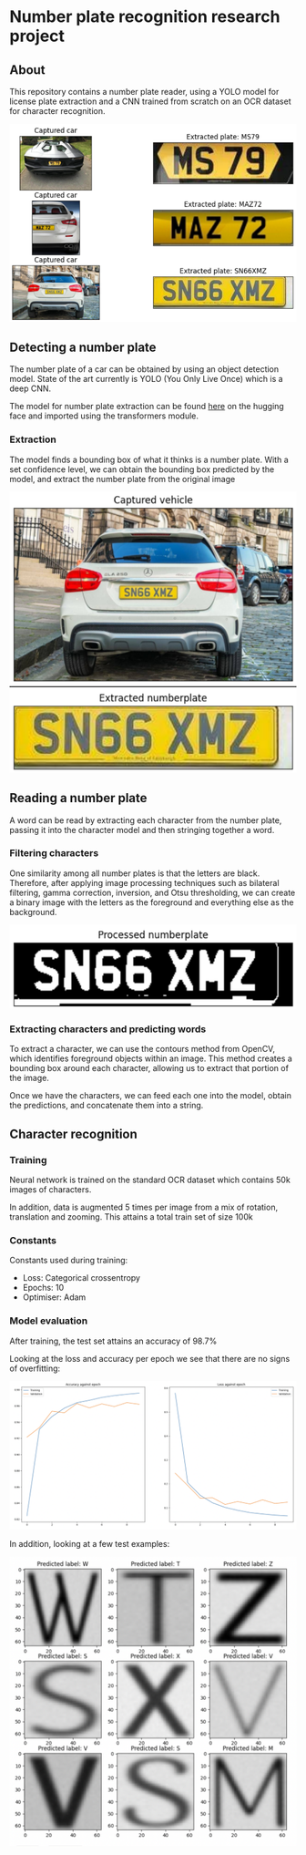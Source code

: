 # Number plate recognition research project

## About

This repository contains a number plate reader, using a YOLO model for license plate extraction and a CNN trained from scratch on an OCR dataset for character recognition.

![example_recognition](docs/example_reading.png)

## Detecting a number plate

The number plate of a car can be obtained by using an object detection model. State of the art currently is YOLO (You Only Live Once) which is a deep CNN. 

The model for number plate extraction can be found [here](https://huggingface.co/nickmuchi/yolos-small-finetuned-license-plate-detection) on the hugging face and imported using the transformers module.

### Extraction

The model finds a bounding box of what it thinks is a number plate. With a set confidence level, we can obtain the bounding box predicted by the model, and extract the number plate from the original image

![Original](docs/original.png) ![Extracted](docs/extracted.png)

## Reading a number plate

A word can be read by extracting each character from the number plate, passing it into the character model and then stringing together a word.

### Filtering characters

One similarity among all number plates is that the letters are black. Therefore, after applying image processing techniques such as bilateral filtering, gamma correction, inversion, and Otsu thresholding, we can create a binary image with the letters as the foreground and everything else as the background.

![Original](docs/processed.png)

### Extracting characters and predicting words

To extract a character, we can use the contours method from OpenCV, which identifies foreground objects within an image. This method creates a bounding box around each character, allowing us to extract that portion of the image.

Once we have the characters, we can feed each one into the model, obtain the predictions, and concatenate them into a string.

## Character recognition

### Training

Neural network is trained on the standard OCR dataset which contains 50k images of characters.

In addition, data is augmented 5 times per image from a mix of rotation, translation and zooming. This attains a total train set of size 100k

### Constants

Constants used during training:

- Loss: Categorical crossentropy
- Epochs: 10
- Optimiser: Adam

### Model evaluation

After training, the test set attains an accuracy of 98.7%

Looking at the loss and accuracy per epoch we see that there are no signs of overfitting:

![eval](docs/model_eval.png)

In addition, looking at a few test examples: 

![example_test](docs/character_example.png)